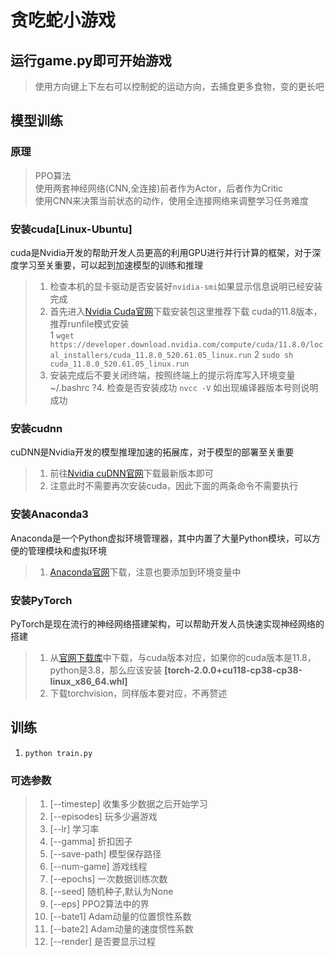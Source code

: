 # 贪吃蛇小游戏
## 运行game.py即可开始游戏
> 使用方向键上下左右可以控制蛇的运动方向，去捕食更多食物，变的更长吧

## 模型训练
### 原理
> PPO算法  
> 使用两套神经网络(CNN,全连接)前者作为Actor，后者作为Critic  
> 使用CNN来决策当前状态的动作，使用全连接网络来调整学习任务难度

### 安装cuda[Linux-Ubuntu]
cuda是Nvidia开发的帮助开发人员更高的利用GPU进行并行计算的框架，对于深度学习至关重要，可以起到加速模型的训练和推理
>1. 检查本机的显卡驱动是否安装好`nvidia-smi`如果显示信息说明已经安装完成
>2. 首先进入[Nvidia Cuda官网](https://developer.nvidia.com/cuda-toolkit)下载安装包这里推荐下载
    cuda的11.8版本，推荐runfile模式安装  
    1 `wget https://developer.download.nvidia.com/compute/cuda/11.8.0/local_installers/cuda_11.8.0_520.61.05_linux.run`
    2 `sudo sh cuda_11.8.0_520.61.05_linux.run`
>3. 安装完成后不要关闭终端，按照终端上的提示将库写入环境变量~/.bashrc
    ?4. 检查是否安装成功 `nvcc -V` 如出现编译器版本号则说明成功
### 安装cudnn
cuDNN是Nvidia开发的模型推理加速的拓展库，对于模型的部署至关重要
>1. 前往[Nvidia cuDNN官网](https://developer.nvidia.com/cudnn)下载最新版本即可
>2. 注意此时不需要再次安装cuda，因此下面的两条命令不需要执行
### 安装Anaconda3
Anaconda是一个Python虚拟环境管理器，其中内置了大量Python模块，可以方便的管理模块和虚拟环境
>1. [Anaconda官网](https://www.anaconda.com/download/)下载，注意也要添加到环境变量中
### 安装PyTorch
PyTorch是现在流行的神经网络搭建架构，可以帮助开发人员快速实现神经网络的搭建
>1. 从[官网下载库](https://download.pytorch.org/whl/torch_stable.html)中下载，与cuda版本对应，如果你的cuda版本是11.8，python是3.8，那么应该安装 **[torch-2.0.0+cu118-cp38-cp38-linux_x86_64.whl]**
>2. 下载torchvision，同样版本要对应，不再赘述

## 训练
1. `python train.py`
### 可选参数
>1. [--timestep] 收集多少数据之后开始学习  
>2. [--episodes] 玩多少遍游戏  
>3. [--lr] 学习率  
>4. [--gamma] 折扣因子  
>5. [--save-path] 模型保存路径  
>6. [--num-game] 游戏线程
>7. [--epochs] 一次数据训练次数
>8. [--seed] 随机种子,默认为None
>9. [--eps] PPO2算法中的界
>10. [--bate1] Adam动量的位置惯性系数
>11. [--bate2] Adam动量的速度惯性系数
>12. [--render] 是否要显示过程


